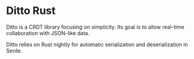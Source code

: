 Ditto Rust
==========

Ditto is a CRDT library focusing on simplicity. Its goal is to allow real-time collaboration with JSON-like data.

Ditto relies on Rust nightly for automatic serialization and deserialization in Serde.
